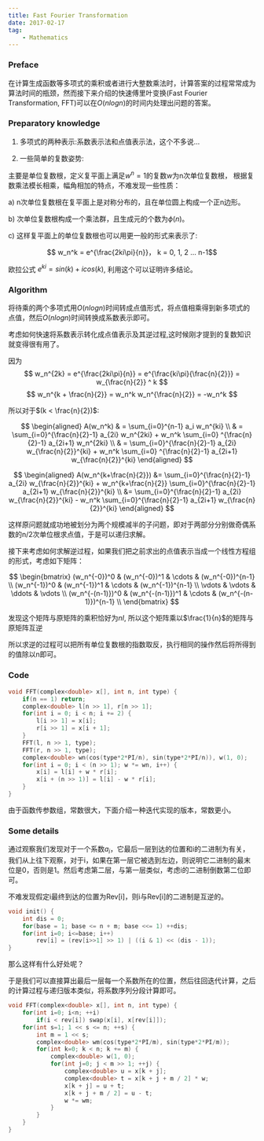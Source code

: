 ```yaml
---
title: Fast Fourier Transformation
date: 2017-02-17
tag: 
    - Mathematics
---
```


### Preface

在计算生成函数等多项式的乘积或者进行大整数乘法时，计算答案的过程常常成为算法时间的瓶颈，然而接下来介绍的快速傅里叶变换(Fast Fourier Transformation, FFT)可以在$O(nlogn)$的时间内处理出问题的答案。

### Preparatory knowledge

1. 多项式的两种表示:系数表示法和点值表示法，这个不多说…

2. 一些简单的复数姿势:

主要是单位复数根，定义复平面上满足$w^n = 1$的复数$w$为n次单位复数根，
根据复数乘法模长相乘，幅角相加的特点，不难发现一些性质：

a) n次单位复数根在复平面上是对称分布的，且在单位圆上构成一个正n边形。

b) 次单位复数根构成一个乘法群，且生成元的个数为$\phi(n)$。

c) 这样复平面上的单位复数根也可以用更一般的形式来表示了:

$$ w_n^k = e^{\frac{2ki\pi}{n}}， k = 0, 1, 2 … n-1$$

欧拉公式 $e^{ki} = sin(k) + icos(k)$, 利用这个可以证明许多结论。

<!--more-->

### Algorithm

将待乘的两个多项式用$O(nlogn)$时间转成点值形式，将点值相乘得到新多项式的点值，然后$O(nlogn)$时间转换成系数表示即可。

考虑如何快速将系数表示转化成点值表示及其逆过程,这时候刚才提到的复数知识就变得很有用了。

因为
    $$ w_n^{2k} = e^{\frac{2ki\pi}{n}} = e^{\frac{ki\pi}{\frac{n}{2}}} = w_{\frac{n}{2}} ^ k $$
    $$ w_n^{k + \frac{n}{2}} = w_n^k w_n^{\frac{n}{2}} = -w_n^k $$

所以对于$(k < \frac{n}{2})$:

$$
\begin{aligned}
A(w_n^k) & = \sum_{i=0}^{n-1} a_i w_n^{ki} \\
         & = \sum_{i=0}^{\frac{n}{2}-1} a_{2i} w_n^{2ki} +            w_n^k \sum_{i=0} ^{\frac{n}{2}-1} a_{2i+1} w_n^{2ki} \\
         & = \sum_{i=0}^{\frac{n}{2}-1} a_{2i} w_{\frac{n}{2}}^{ki} + w_n^k \sum_{i=0} ^{\frac{n}{2}-1} a_{2i+1} w_{\frac{n}{2}}^{ki}
\end{aligned}
$$

$$
\begin{aligned}
A(w_n^{k+\frac{n}{2}}) &= \sum_{i=0}^{\frac{n}{2}-1} a_{2i} w_{\frac{n}{2}}^{ki} + w_n^{k+\frac{n}{2}} \sum_{i=0}^{\frac{n}{2}-1} a_{2i+1} w_{\frac{n}{2}}^{ki} \\
                       &= \sum_{i=0}^{\frac{n}{2}-1} a_{2i} w_{\frac{n}{2}}^{ki} - w_n^k               \sum_{i=0}^{\frac{n}{2}-1} a_{2i+1} w_{\frac{n}{2}}^{ki}
\end{aligned}
$$

这样原问题就成功地被划分为两个规模减半的子问题，即对于两部分分别做奇偶系数的n/2次单位根求点值，于是可以递归求解。

接下来考虑如何求解逆过程，如果我们把之前求出的点值表示当成一个线性方程组的形式，考虑如下矩阵：

$$
\begin{bmatrix}
    (w_n^{-0})^0 & (w_n^{-0})^1 & \cdots & (w_n^{-0})^{n-1} \\
    (w_n^{-1})^0 & (w_n^{-1})^1 & \cdots & (w_n^{-1})^{n-1} \\
    \vdots & \vdots & \ddots & \vdots \\
    (w_n^{-(n-1)})^0 & (w_n^{-(n-1)})^1 & \cdots & (w_n^{-(n-1)})^{n-1} \\
\end{bmatrix}
$$

发现这个矩阵与原矩阵的乘积恰好为$nI$, 所以这个矩阵乘以$\frac{1}{n}$的矩阵与原矩阵互逆

所以求逆的过程可以把所有单位复数根的指数取反，执行相同的操作然后将所得到的值除以n即可。

### Code

``` cpp
void FFT(complex<double> x[], int n, int type) {
	if(n == 1) return;
	complex<double> l[n >> 1], r[n >> 1];
	for(int i = 0; i < n; i += 2) {
		l[i >> 1] = x[i];
		r[i >> 1] = x[i + 1];
	}
	FFT(l, n >> 1, type);
	FFT(r, n >> 1, type);
	complex<double> wn(cos(type*2*PI/n), sin(type*2*PI/n)), w(1, 0);
	for(int i = 0; i < (n >> 1); w *= wn, i++) {
		x[i] = l[i] + w * r[i];
 		x[i + (n >> 1)] = l[i] - w * r[i];
	}
}
```

由于函数传参数组，常数很大，下面介绍一种迭代实现的版本，常数更小。

### Some details

通过观察我们发现对于一个系数$a_i$，它最后一层到达的位置和i的二进制为有关，我们从上往下观察，对于i，如果在第一层它被选到左边，则说明它二进制的最末位是0，否则是1。然后考虑第二层，与第一层类似，考虑i的二进制倒数第二位即可。

不难发现假定i最终到达的位置为Rev[i]，则i与Rev[i]的二进制是互逆的。

``` cpp
void init() {
    int dis = 0;
    for(base = 1; base <= n + m; base <<= 1) ++dis;
    for(int i=0; i<=base; i++) 
        rev[i] = (rev[i>>1] >> 1) | ((i & 1) << (dis - 1));
}
```

那么这样有什么好处呢？

于是我们可以直接算出最后一层每一个系数所在的位置，然后往回迭代计算，之后的计算过程与递归版本类似，将系数序列分段计算即可。

``` cpp
void FFT(complex<double> x[], int n, int type) {
    for(int i=0; i<n; ++i) 
        if(i < rev[i]) swap(x[i], x[rev[i]]);
    for(int s=1; 1 << s <= n; ++s) {
        int m = 1 << s;
        complex<double> wm(cos(type*2*PI/m), sin(type*2*PI/m));
        for(int k=0; k < n; k += m) {
            complex<double> w(1, 0);
            for(int j=0; j < m >> 1; ++j) {
                complex<double> u = x[k + j];
                complex<double> t = x[k + j + m / 2] * w;
                x[k + j] = u + t;
                x[k + j + m / 2] = u - t;
                w *= wm;
            }
        }
    }
}
```

